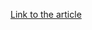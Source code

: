 [Link to the article](https://blog.trendmicro.com/trendlabs-security-intelligence/zeus-gets-another-update/)

